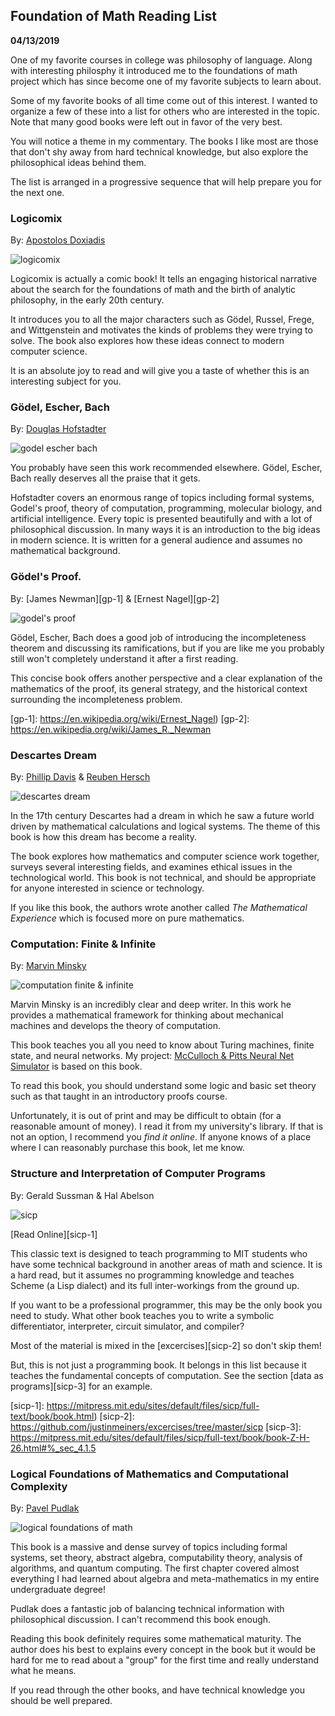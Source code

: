 Foundation of Math Reading List
-------------------------------

**04/13/2019**

One of my favorite courses in college was
philosophy of language.
Along with interesting philosphy
it introduced me to the foundations of math project
which has since become one of my 
favorite subjects to learn about.

Some of my favorite books of all time come out of this interest.
I wanted to organize a few of these
into a list for others who are interested in the topic.
Note that many good books were left out in favor of the very best.

You will notice a theme in my commentary.
The books I like most are those that don't
shy away from hard technical knowledge, but also
explore the philosophical ideas behind them.

The list is arranged in a progressive sequence
that will help prepare you for the next one.

### Logicomix

By: [Apostolos Doxiadis][l1]

![logicomix](logicomix.jpg)

Logicomix is actually a comic book! 
It tells an engaging historical narrative about the search for the foundations of math
and the birth of analytic philosophy, in the early 20th century. 

It introduces you to all the major characters
such as Gödel, Russel, Frege, and Wittgenstein and 
motivates the kinds of problems they were trying to solve.
The book also explores how these ideas connect to modern computer science.

It is an absolute joy to read and will give you a taste
of whether this is an interesting subject for you.

[l1]: https://www.apostolosdoxiadis.com

### Gödel, Escher, Bach

By: [Douglas Hofstadter][geb-1]

![godel escher bach](geb.jpg)

You probably have seen this work recommended elsewhere. 
Gödel, Escher, Bach really deserves all the praise that it gets.

Hofstadter covers an enormous range of topics
including formal systems, Godel's proof, theory of computation,
programming, molecular biology, and artificial intelligence.
Every topic is presented beautifully and with a lot of philosophical discussion.
In many ways it is an introduction to the big ideas in modern science.
It is written for a general audience and assumes no mathematical background.

[geb-1]: https://en.wikipedia.org/wiki/Douglas_Hofstadter

### Gödel's Proof.

By: [James Newman][gp-1] & [Ernest Nagel][gp-2]

![godel's proof](godels_proof.jpg)

Gödel, Escher, Bach does a good job of introducing the incompleteness theorem
and discussing its ramifications, but if you are like me you probably still won't
completely understand it after a first reading.

This concise book offers another perspective and a clear explanation
of the mathematics of the proof, its general strategy, and the
historical context surrounding the incompleteness problem.

[gp-1]: https://en.wikipedia.org/wiki/Ernest_Nagel)
[gp-2]: https://en.wikipedia.org/wiki/James_R._Newman

### Descartes Dream

By: [Phillip Davis][dd-1] & [Reuben Hersch][dd-2]

![descartes dream](descartes_dream.jpg)

In the 17th century Descartes had a dream in which he saw
a future world driven by mathematical calculations and logical systems.
The theme of this book is how this dream has become a reality.

The book explores how mathematics and computer science work together,
surveys several interesting fields, and examines ethical issues in the technological world.
This book is not technical, and should be appropriate for anyone interested in science
or technology.

If you like this book, the authors wrote another called *The Mathematical Experience*
which is focused more on pure mathematics.

[dd-1]: https://en.wikipedia.org/wiki/Philip_J._Davis
[dd-2]: https://en.wikipedia.org/wiki/Reuben_Hersh

### Computation: Finite & Infinite

By: [Marvin Minsky][mm-1]

![computation finite & infinite](computation.jpg)

Marvin Minsky is an incredibly clear and deep writer.
In this work he provides a mathematical framework
for thinking about mechanical machines and develops the 
theory of computation.

This book teaches you all you need to know about Turing machines, finite state, and neural networks.
My project: [McCulloch & Pitts Neural Net Simulator][mm-2]
is based on this book.

To read this book, you should understand some logic and basic set theory
such as that taught in an introductory proofs course.

Unfortunately, it is out of print and may be difficult to obtain (for a reasonable
amount of money).
I read it from my university's library. If that is not an option, I recommend you *find it online*.
If anyone knows of a place where I can reasonably purchase this book, let me know.

[mm-1]: https://en.wikipedia.org/wiki/Marvin_Minsky
[mm-2]: https://justinmeiners.github.io/neural-nets-sim/

### Structure and Interpretation of Computer Programs

By: Gerald Sussman & Hal Abelson

![sicp](sicp.jpg)

[Read Online][sicp-1]

This classic text is designed to teach programming to MIT students
who have some technical background in another areas of math and science.
It is a hard read, but it assumes no programming knowledge and teaches Scheme (a Lisp dialect) and
its full inter-workings from the ground up.

If you want to be a professional programmer,
this may be the only book you need to study.
What other book teaches you to write a symbolic differentiator, 
interpreter, circuit simulator, and compiler?

Most of the material is mixed in the [excercises][sicp-2]
so don't skip them!

But, this is not just a programming book.
It belongs in this list because it teaches the fundamental concepts of computation.
See the section [data as programs][sicp-3] for an example.

[sicp-1]: https://mitpress.mit.edu/sites/default/files/sicp/full-text/book/book.html)
[sicp-2]: https://github.com/justinmeiners/excercises/tree/master/sicp
[sicp-3]: https://mitpress.mit.edu/sites/default/files/sicp/full-text/book/book-Z-H-26.html#%_sec_4.1.5

### Logical Foundations of Mathematics and Computational Complexity

By: [Pavel Pudlak][f1]

![logical foundations of math](logical_foundations.jpg)

This book is a massive and dense survey of topics including
formal systems, set theory, abstract algebra, computability theory, 
analysis of algorithms, and quantum computing. 
The first chapter covered almost everything I had learned about 
algebra and meta-mathematics in my entire undergraduate degree!

Pudlak does a fantastic job of balancing technical
information with philosophical discussion.
I can't recommend this book enough.

Reading this book definitely requires some mathematical maturity.
The author does his best to explains every concept in the book
but it would be hard for me to read about a "group" for the first time
and really understand what he means.

If you read through the other books, and have technical knowledge
you should be well prepared.

[f1]: http://users.math.cas.cz/~pudlak/
